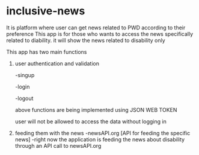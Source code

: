 # inclusive-news
It is platform where user can get news related to PWD according to their preference
This app is for those who wants to access the news specifically related to diability.
it will show the news related to disability only


This app has two main functions

1. user authentication and validation
   
   -singup
   
   -login
   
   -logout
   
   above functions are being implemented using JSON WEB TOKEN
   
   user will not be allowed to access the data without logging in
   
2. feeding them with the news
  -newsAPI.org [API for feeding the specific news]
  -right now the application is feeding the news about disability through an API call to newsAPI.org
